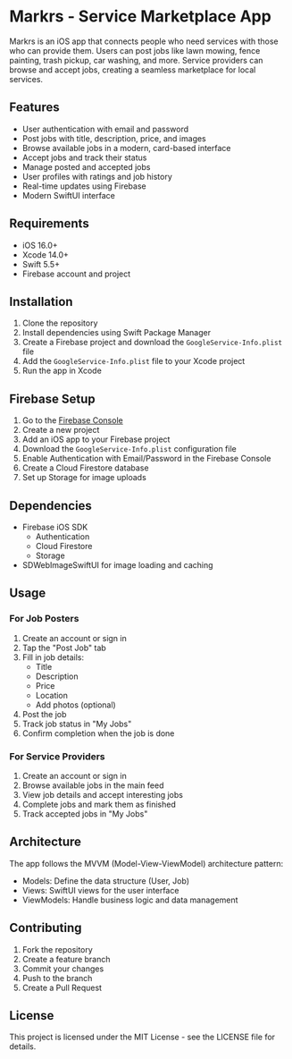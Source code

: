 # Markrs - Service Marketplace App

Markrs is an iOS app that connects people who need services with those who can provide them. Users can post jobs like lawn mowing, fence painting, trash pickup, car washing, and more. Service providers can browse and accept jobs, creating a seamless marketplace for local services.

## Features

- User authentication with email and password
- Post jobs with title, description, price, and images
- Browse available jobs in a modern, card-based interface
- Accept jobs and track their status
- Manage posted and accepted jobs
- User profiles with ratings and job history
- Real-time updates using Firebase
- Modern SwiftUI interface

## Requirements

- iOS 16.0+
- Xcode 14.0+
- Swift 5.5+
- Firebase account and project

## Installation

1. Clone the repository
2. Install dependencies using Swift Package Manager
3. Create a Firebase project and download the `GoogleService-Info.plist` file
4. Add the `GoogleService-Info.plist` file to your Xcode project
5. Run the app in Xcode

## Firebase Setup

1. Go to the [Firebase Console](https://console.firebase.google.com)
2. Create a new project
3. Add an iOS app to your Firebase project
4. Download the `GoogleService-Info.plist` configuration file
5. Enable Authentication with Email/Password in the Firebase Console
6. Create a Cloud Firestore database
7. Set up Storage for image uploads

## Dependencies

- Firebase iOS SDK
  - Authentication
  - Cloud Firestore
  - Storage
- SDWebImageSwiftUI for image loading and caching

## Usage

### For Job Posters

1. Create an account or sign in
2. Tap the "Post Job" tab
3. Fill in job details:
   - Title
   - Description
   - Price
   - Location
   - Add photos (optional)
4. Post the job
5. Track job status in "My Jobs"
6. Confirm completion when the job is done

### For Service Providers

1. Create an account or sign in
2. Browse available jobs in the main feed
3. View job details and accept interesting jobs
4. Complete jobs and mark them as finished
5. Track accepted jobs in "My Jobs"

## Architecture

The app follows the MVVM (Model-View-ViewModel) architecture pattern:

- Models: Define the data structure (User, Job)
- Views: SwiftUI views for the user interface
- ViewModels: Handle business logic and data management

## Contributing

1. Fork the repository
2. Create a feature branch
3. Commit your changes
4. Push to the branch
5. Create a Pull Request

## License

This project is licensed under the MIT License - see the LICENSE file for details. 